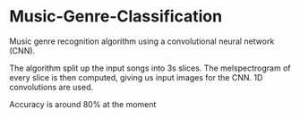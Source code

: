 # Music-Genre-Classification

Music genre recognition algorithm using a convolutional neural network (CNN).

The algorithm split up the input songs into 3s slices. The melspectrogram of every slice is then computed, giving us input images for the CNN. 1D convolutions are used.

Accuracy is around 80% at the moment
